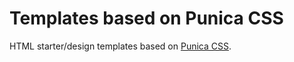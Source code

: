 # Templates based on Punica CSS
HTML starter/design templates based on <a href="https://github.com/codeforms/Punica-CSS-Framework">Punica CSS</a>.